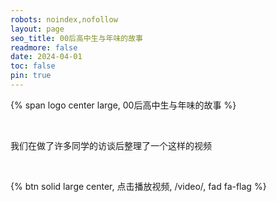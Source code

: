 ```yaml
---
robots: noindex,nofollow
layout: page
seo_title: 00后高中生与年味的故事
readmore: false
date: 2024-04-01
toc: false
pin: true
---
```


<p>
{% span logo center large, 00后高中生与年味的故事 %}
</p>
<br>

我们在做了许多同学的访谈后整理了一个这样的视频

<br>

{% btn solid large center, 点击播放视频, /video/, fad fa-flag %}

<br>